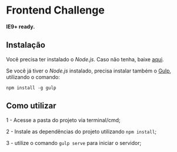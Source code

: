 # Frontend Challenge

**IE9+ ready.**

## Instalação

Você precisa ter instalado o *Node.js*. Caso não tenha, baixe [aqui](http://nodejs.org/).

Se você já tiver o *Node.js* instalado, precisa instalar também o [Gulp](http://gulpjs.com/), utilizando o comando:

```
npm install -g gulp
```

## Como utilizar

1 - Acesse a pasta do projeto via terminal/cmd;

2 - Instale as dependências do projeto utilizando `npm install`;

3 - utilize o comando `gulp serve` para iniciar o servidor;